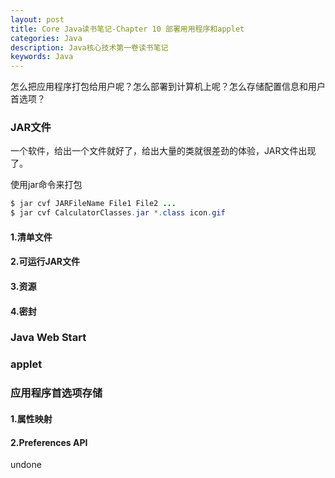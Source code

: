 ```yaml
---
layout: post
title: Core Java读书笔记-Chapter 10 部署用用程序和applet
categories: Java
description: Java核心技术第一卷读书笔记
keywords: Java
---
```


怎么把应用程序打包给用户呢？怎么部署到计算机上呢？怎么存储配置信息和用户首选项？

### JAR文件

一个软件，给出一个文件就好了，给出大量的类就很差劲的体验，JAR文件出现了。

使用jar命令来打包

```Java
$ jar cvf JARFileName File1 File2 ...
$ jar cvf CalculatorClasses.jar *.class icon.gif
```

#### 1.清单文件

#### 2.可运行JAR文件

#### 3.资源

#### 4.密封

### Java Web Start

### applet

### 应用程序首选项存储

#### 1.属性映射

#### 2.Preferences API

undone
